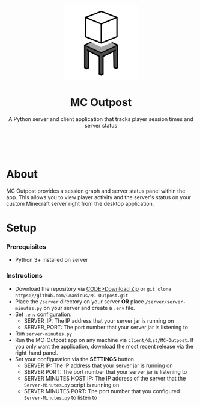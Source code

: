 <p align="center">
  <img width="200" height="200" src="client/DATA/icon.png">
  <h1 align="center">MC Outpost</h1>
</p>
<p align="center">
  A Python server and client application that tracks player session times and server status
</p>
<p align="center">
  <br>
  <br>
  <br>
</p>

# About

MC Outpost provides a session graph and server status panel within the app.
This allows you to view player activity and the server's status on your custom Minecraft server right from the desktop application.

# Setup
### Prerequisites

- Python 3+ installed on server

### Instructions

- Download the repository via [CODE>Download Zip](https://github.com/Gmanicus/MC-Outpost/archive/refs/heads/main.zip) or `git clone https://github.com/Gmanicus/MC-Outpost.git`
- Place the `/server` directory on your server **OR** place `/server/server-minutes.py` on your server and create a `.env` file.
- Set `.env` configuration.
  - SERVER_IP: The IP address that your server jar is running on
  - SERVER_PORT: The port number that your server jar is listening to
- Run `server-minutes.py`
- Run the MC-Outpost app on any machine via `client/dist/MC-Outpost`. If you only want the application, download the most recent release via the right-hand panel.
- Set your configuration via the **SETTINGS** button.
  - SERVER IP: The IP address that your server jar is running on
  - SERVER PORT: The port number that your server jar is listening to
  - SERVER MINUTES HOST IP: The IP address of the server that the `Server-Minutes.py` script is running on
  - SERVER MINUTES PORT: The port number that you configured `Server-Minutes.py` to listen to

